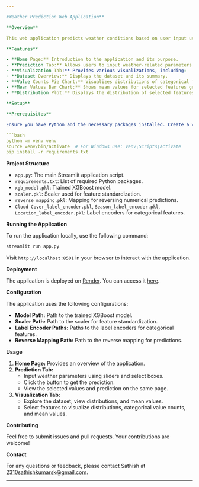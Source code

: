 ```yaml
---

#Weather Prediction Web Application**

**Overview**

This web application predicts weather conditions based on user input using a machine learning model. Built with Streamlit, it utilizes a trained XGBoost model to provide real-time weather predictions.

**Features**

- **Home Page:** Introduction to the application and its purpose.
- **Prediction Tab:** Allows users to input weather-related parameters and receive a prediction.
- **Visualization Tab:** Provides various visualizations, including:
- **Dataset Overview:** Displays the dataset and its summary.
- **Value Counts Pie Chart:** Visualizes distributions of categorical features.
- **Mean Values Bar Chart:** Shows mean values for selected features grouped by categorical variables.
- **Distribution Plot:** Displays the distribution of selected features with customizable colors.

**Setup**

**Prerequisites**

Ensure you have Python and the necessary packages installed. Create a virtual environment and install the dependencies using:

```bash
python -m venv venv
source venv/bin/activate  # For Windows use: venv\Scripts\activate
pip install -r requirements.txt
```

**Project Structure**

- `app.py`: The main Streamlit application script.
- `requirements.txt`: List of required Python packages.
- `xgb_model.pkl`: Trained XGBoost model.
- `scaler.pkl`: Scaler used for feature standardization.
- `reverse_mapping.pkl`: Mapping for reversing numerical predictions.
- `Cloud Cover_label_encoder.pkl`, `Season_label_encoder.pkl`, `Location_label_encoder.pkl`: Label encoders for categorical features.

**Running the Application**

To run the application locally, use the following command:

```bash
streamlit run app.py
```

Visit `http://localhost:8501` in your browser to interact with the application.

**Deployment**

The application is deployed on [Render](https://render.com). You can access it [here](https://weather-predictions.onrender.com/).

**Configuration**

The application uses the following configurations:

- **Model Path:** Path to the trained XGBoost model.
- **Scaler Path:** Path to the scaler for feature standardization.
- **Label Encoder Paths:** Paths to the label encoders for categorical features.
- **Reverse Mapping Path:** Path to the reverse mapping for predictions.

**Usage**

1. **Home Page:** Provides an overview of the application.
2. **Prediction Tab:**
   - Input weather parameters using sliders and select boxes.
   - Click the button to get the prediction.
   - View the selected values and prediction on the same page.
3. **Visualization Tab:**
   - Explore the dataset, view distributions, and mean values.
   - Select features to visualize distributions, categorical value counts, and mean values.

**Contributing**

Feel free to submit issues and pull requests. Your contributions are welcome!

**Contact**

For any questions or feedback, please contact Sathish at 2310sathishkumarsk@gmail.com.

---
```

